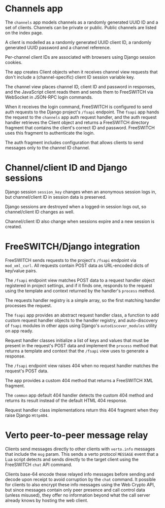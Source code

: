 # Channels app

The `channels` app models
channels as
a randomly generated UUID ID
and a set of clients.
Channels can be private or public.
Public channels
are listed on the index page.

A client is modelled
as a randomly generated UUID client ID,
a randomly generated UUID password
and a channel reference.

Per-channel client IDs
are associated with browsers
using Django session cookies.

The app creates Client objects
when it receives channel view requests
that don't include
a (channel-specific) client ID
session variable key.

The channel view
places channel ID,
client ID and password
in responses,
and the JavaScript client reads them
and sends them to FreeSWITCH
via WebSocket
in JSON-RPC login commands.

When it receives the login command,
FreeSWITCH is configured to send auth requests
to the Django project's `/fsapi` endpoint.
The `fsapi` app hands the request
to the `channels` app auth request handler,
and the auth request handler
retrieves the Client object
and returns a FreeSWITCH directory fragment
that contains the client's correct ID and password.
FreeSWITCH uses this fragment
to authenticate the login.

The auth fragment
includes configuration
that allows clients to send messages
only to the channel ID channel.


# Channel/client ID and Django sessions

Django session `session_key` changes
when an anonymous session logs in,
but channel/client ID in session data
is preserved.

Django sessions are destroyed
when a logged-in session logs out,
so channel/client ID changes as well.

Channel/client ID also change
when sessions expire
and a new session is created.


# FreeSWITCH/Django integration

FreeSWITCH
sends requests to the project's `/fsapi` endpoint
via `mod_xml_curl`.
All requests contain POST data
as URL-encoded dicts of key/value pairs.

The `/fsapi` endpoint view
matches POST data
to a request handler object
registered in project settings,
and if it finds one,
responds to the request
using the template and context
returned by the handler's `process` method.

The requests handler registry
is a simple array,
so the first matching handler
processes the request.

The `fsapi` app provides
an abstract request handler class,
a function to add custom request handler objects
to the handler registry,
and auto-discovery of `fsapi` modules
in other apps
using Django's `autodiscover_modules` utility
on app ready.

Request handler classes
initialize a list of keys and values
that must be present in the request's POST data
and implement the `process` method
that returns a template and context
that the `/fsapi` view uses
to generate a response.

The `/fsapi` endpoint view
raises 404 when no request handler
matches the request's POST data.

The app provides
a custom 404 method
that returns
a FreeSWITCH XML fragment.

The `common` app default 404 handler
detects the custom 404 method
and returns its result
instead of the default HTML 404 response.

Request handler class implementations
return this 404 fragment
when they raise Django `Http404`.


# Verto peer-to-peer message relay

Clients send messages directly to other clients
with `verto.info` messages
that include the `msg` param.
This sends a verto protocol `MESSAGE` event
that a Lua script detects
and sends directly to the target client
using the FreeSWITCH `chat` API command.

Clients base-64 encode these relayed info messages
before sending and decode upon receipt
to avoid corruption by the `chat` command.
It possible for clients to also encrypt
these info messages
using the Web Crypto API,
but since messages contain only
peer presence and call control data
(unless misused),
they offer no information
beyond what the call server already knows
by hosting the web client.
